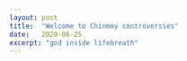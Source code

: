 ```yaml
---
layout: post
title:  "Welcome to Chinmoy controversies"
date:   2020-06-25
excerpt: "god inside lifebreath"
---
```

